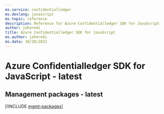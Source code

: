 ```yaml
---
ms.service: confidentialledger
ms.devlang: javascript
ms.topic: reference
description: Reference for Azure Confidentialledger SDK for JavaScript
author: joheredi
title: Azure Confidentialledger SDK for JavaScript
ms.author: joheredi
ms.data: 10/20/2022
---
```

# Azure Confidentialledger SDK for JavaScript - latest

## Management packages - latest
[!INCLUDE [mgmt-packages](confidentialledger-mgmt-index.md)]
